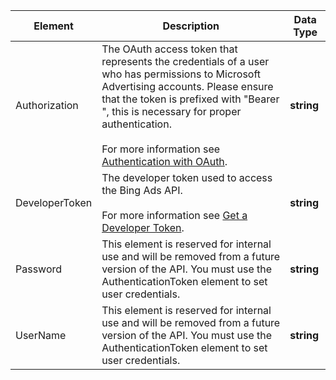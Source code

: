 |Element|Description|Data Type|
|-----------|---------------|-------------|
|Authorization|The OAuth access token that represents the credentials of a user who has permissions to Microsoft Advertising accounts. Please ensure that the token is prefixed with "Bearer ", this is necessary for proper authentication.<br/><br/>For more information see [Authentication with OAuth](../../guides/authentication-oauth.md).|**string**|
|DeveloperToken|The developer token used to access the Bing Ads API.<br/><br/>For more information see [Get a Developer Token](../../guides/get-started.md#get-developer-token).|**string**|
|Password|This element is reserved for internal use and will be removed from a future version of the API. You must use the AuthenticationToken element to set user credentials.|**string**|
|UserName|This element is reserved for internal use and will be removed from a future version of the API. You must use the AuthenticationToken element to set user credentials.|**string**|
